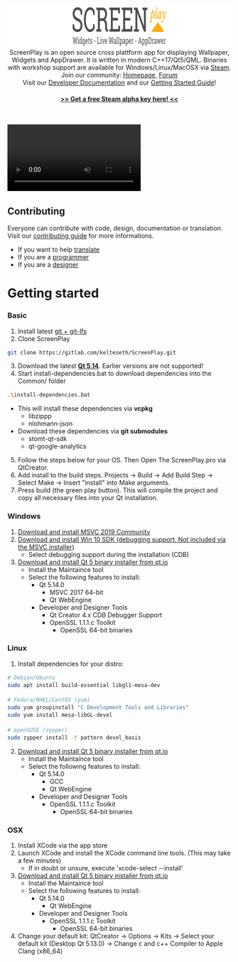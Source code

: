 <div>
<img width="100%" height="93" src="logo_gitlab_fullwidth.svg">
</div>

<div align="center">
ScreenPlay is an open source cross plattform app for displaying Wallpaper, Widgets and AppDrawer. It is written in modern C++17/Qt5/QML. Binaries with workshop support are available for Windows/Linux/MacOSX via <a href="https://store.steampowered.com/about/">Steam</a>. 
Join our community: <a href="https://screen-play.app/">Homepage</a>, <a href="https://forum.screen-play.app/">Forum</a>
<br> Visit our <a href="https://kelteseth.gitlab.io/ScreenPlayDocs/"> Developer Documentation</a> and our <a href="https://kelteseth.gitlab.io/ScreenPlayDocs/"> Getting Started Guide</a>!
<br>
<!--<h4><a href="https://steamcommunity.com/app/672870/">Download ScreenPlay!</a></h4>-->
<h4> <a href="https://forum.screen-play.app/topic/2/we-are-open-for-alpha-testing-via-steam"> >> Get a free Steam alpha key here! <<</a> </h4>
</div>
<br>

![Preview](preview.mp4)


## Contributing

Everyone can contribute with code, design, documentation or translation. Visit our [contributing guide](https://gitlab.com/kelteseth/ScreenPlay/blob/dev/CONTRIBUTING.md) for more informations.

* If you want to help [translate](https://gitlab.com/kelteseth/ScreenPlay/blob/dev/CONTRIBUTING.md#translation)
* If you are a [programmer](https://gitlab.com/kelteseth/ScreenPlay/blob/dev/CONTRIBUTING.md#development)
* If you are a [designer](https://gitlab.com/kelteseth/ScreenPlay/blob/dev/CONTRIBUTING.md#design)


# Getting started

### Basic
1. Install latest [git + git-lfs](https://git-scm.com/)
2. Clone ScreenPlay
``` bash
git clone https://gitlab.com/kelteseth/ScreenPlay.git
```
3. Download the latest [__Qt 5.14__](https://www.qt.io/download-qt-installer). Earlier versions are not supported!
4. Start install-dependencies.bat to download dependencies into the Common/ folder
``` bash
.\install-dependencies.bat
```
   * This will install these dependencies via __vcpkg__
      * libzippp
      * nlohmann-json
   * Download these dependencies via __git submodules__
      * stomt-qt-sdk
      * qt-google-analytics
5. Follow the steps below for your OS. Then Open The ScreenPlay.pro via QtCreator.
6. Add install to the build steps. Projects -> Build -> Add Build Step -> Select Make -> Insert "install" into Make arguments.
7. Press build (the green play button). This will compile the project and copy all necessary files into your Qt installation.

### Windows
1. [Download and install MSVC 2019 Community](https://visualstudio.microsoft.com/vs/community/)
2. [Download and install Win 10 SDK (debugging support. Not included via the MSVC installer)](https://developer.microsoft.com/en-us/windows/downloads/windows-10-sdk)
    - Select debugging support during the installation (CDB)
3. [Download and install Qt 5 binary installer from qt.io](https://www.qt.io/download-qt-installer)
    - Install the Maintaince tool
    - Select the following features to install:
        - Qt 5.14.0
            - MSVC 2017 64-bit
            - Qt WebEngine
        - Developer and Designer Tools
            - Qt Creator 4.x CDB Debugger Support
            - OpenSSL 1.1.1.c Toolkit
                - OpenSSL 64-bit binaries

### Linux
1. Install dependencies for your distro:
``` bash
# Debian/Ubuntu
sudo apt install build-essential libgl1-mesa-dev

# Fedora/RHEL/CentOS (yum)
sudo yum groupinstall "C Development Tools and Libraries"
sudo yum install mesa-libGL-devel

# openSUSE (zypper)
sudo zypper install -t pattern devel_basis
```
2. [Download and install Qt 5 binary installer from qt.io](https://www.qt.io/download-qt-installer)
    - Install the Maintaince tool
    - Select the following features to install:
        - Qt 5.14.0 
            - GCC
            - Qt WebEngine
        - Developer and Designer Tools
            - OpenSSL 1.1.1.c Toolkit
                - OpenSSL 64-bit binaries
### OSX
1. Install XCode via the app store
2. Launch XCode and install the XCode command line tools. (This may take a few minutes)
    - If in doubt or unsure, execute 'xcode-select --install'
3. [Download and install Qt 5 binary installer from qt.io](https://www.qt.io/download-qt-installer)
    - Install the Maintaince tool
    - Select the following features to install:
        - Qt 5.14.0 
            - Qt WebEngine
        - Developer and Designer Tools
            - OpenSSL 1.1.1.c Toolkit
                - OpenSSL 64-bit binaries
4. Change your default kit: QtCreator -> Options -> Kits -> Select your default kit (Desktop Qt 5.13.0) -> Change c and c++ Compiler to Apple Clang (x86_64)
